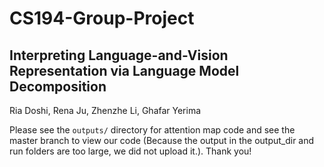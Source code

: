 # CS194-Group-Project
## Interpreting Language-and-Vision Representation via Language Model Decomposition
Ria Doshi, Rena Ju, Zhenzhe Li, Ghafar Yerima

Please see the `outputs/` directory for attention map code and see the master branch to view our code (Because the output in the output_dir and run folders are too large, we did not upload it.). Thank you!
